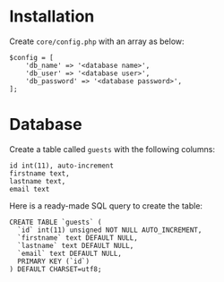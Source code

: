 # Installation

Create `core/config.php` with an array as below:

```
$config = [
	'db_name' => '<database name>',
	'db_user' => '<database user>',
	'db_password' => '<database password>',
];
```

# Database

Create a table called `guests` with the following columns:

```
id int(11), auto-increment
firstname text,
lastname text,
email text
```

Here is a ready-made SQL query to create the table:

```
CREATE TABLE `guests` (
  `id` int(11) unsigned NOT NULL AUTO_INCREMENT,
  `firstname` text DEFAULT NULL,
  `lastname` text DEFAULT NULL,
  `email` text DEFAULT NULL,
  PRIMARY KEY (`id`)
) DEFAULT CHARSET=utf8;
```
